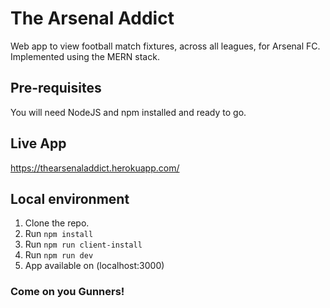 # The Arsenal Addict

Web app to view football match fixtures, across all leagues, for Arsenal FC.
Implemented using the MERN stack.

## Pre-requisites

You will need NodeJS and npm installed and ready to go.

## Live App
https://thearsenaladdict.herokuapp.com/

## Local environment
1. Clone the repo.
2. Run `npm install` 
3. Run `npm run client-install`
4. Run `npm run dev`
5. App available on (localhost:3000)

### Come on you Gunners!
